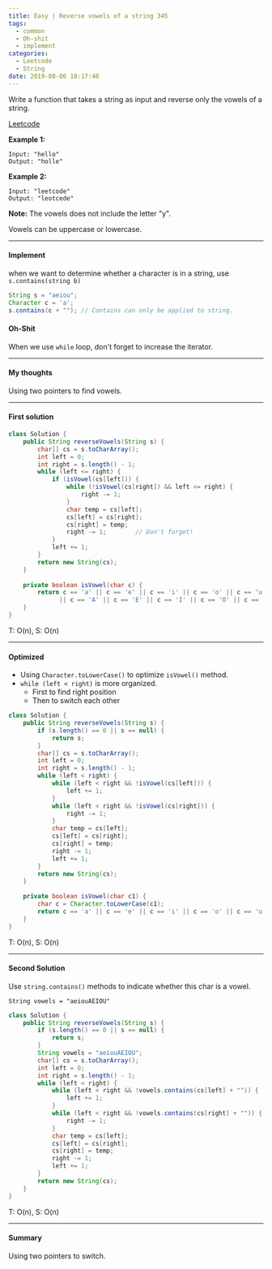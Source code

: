 ```yaml
---
title: Easy | Reverse vowels of a string 345
tags:
  - common
  - Oh-shit
  - implement
categories:
  - Leetcode
  - String
date: 2019-08-06 18:17:40
---
```


Write a function that takes a string as input and reverse only the vowels of a string.

[Leetcode](https://leetcode.com/problems/reverse-vowels-of-a-string/)

<!--more-->

**Example 1:**

```
Input: "hello"
Output: "holle"
```

**Example 2:**

```
Input: "leetcode"
Output: "leotcede"
```

**Note:**
The vowels does not include the letter "y".

Vowels can be uppercase or lowercase.

---

#### Implement

when we want to determine whether a character is in a string, use `s.contains(string b)`

```java
String s = "aeiou";
Character c = 'a';
s.contains(c + ""); // Contains can only be applied to string.
```

#### Oh-Shit

When we use `while` loop, don't forget to increase the iterator. 

---

#### My thoughts 

Using two pointers to find vowels.

---

#### First solution 

```java
class Solution {
    public String reverseVowels(String s) {
        char[] cs = s.toCharArray();
        int left = 0;
        int right = s.length() - 1;
        while (left <= right) {
            if (isVowel(cs[left])) {
                while (!isVowel(cs[right]) && left <= right) {
                    right -= 1;
                }
                char temp = cs[left];
                cs[left] = cs[right];
                cs[right] = temp;
                right -= 1;        // Don't forget!
            }
            left += 1;
        }
        return new String(cs);
    }
    
    private boolean isVowel(char c) {
        return c == 'a' || c == 'e' || c == 'i' || c == 'o' || c == 'u'
              || c == 'A' || c == 'E' || c == 'I' || c == 'O' || c == 'U'; 
    }
}
```

T: O(n), S: O(n)

---

#### Optimized 

* Using `Character.toLowerCase()` to optimize `isVowel()` method.
* `while (left < right)` is more organized.
  * First to find right position
  * Then to switch each other

```java
class Solution {
    public String reverseVowels(String s) {
        if (s.length() == 0 || s == null) {
            return s;
        }
        char[] cs = s.toCharArray();
        int left = 0;
        int right = s.length() - 1;
        while (left < right) {
            while (left < right && !isVowel(cs[left])) {
                left += 1;
            }
            while (left < right && !isVowel(cs[right])) {
                right -= 1;
            }
            char temp = cs[left];
            cs[left] = cs[right];
            cs[right] = temp;
            right -= 1;
            left += 1;
        }
        return new String(cs);
    }
    
    private boolean isVowel(char c1) {
        char c = Character.toLowerCase(c1);
        return c == 'a' || c == 'e' || c == 'i' || c == 'o' || c == 'u';
    }
}
```

T: O(n), S: O(n)

---

#### Second Solution

Use `string.contains()` methods to indicate whether this char is a vowel.

`String vowels = "aeiouAEIOU"`

```java
class Solution {
    public String reverseVowels(String s) {
        if (s.length() == 0 || s == null) {
            return s;
        }
        String vowels = "aeiouAEIOU";
        char[] cs = s.toCharArray();
        int left = 0;
        int right = s.length() - 1;
        while (left < right) {
            while (left < right && !vowels.contains(cs[left] + "")) {
                left += 1;
            }
            while (left < right && !vowels.contains(cs[right] + "")) {
                right -= 1;
            }
            char temp = cs[left];
            cs[left] = cs[right];
            cs[right] = temp;
            right -= 1;
            left += 1;
        }
        return new String(cs);
    }
}
```

T: O(n), S: O(n)

---

#### Summary 

Using two pointers to switch.